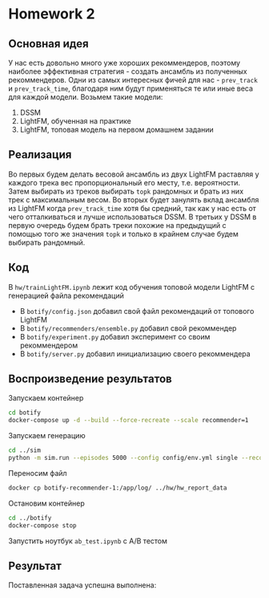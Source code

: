 # Homework 2

## Основная идея

У нас есть довольно много уже хороших рекоммендеров, поэтому наиболее эффективная стратегия - создать ансамбль из полученных рекоммендеров.
Одни из самых интересных фичей для нас - `prev_track` и `prev_track_time`, благодаря ним будут применяться те или иные веса для каждой модели.
Возьмем такие модели:
1. DSSM
2. LightFM, обученная на практике
3. LightFM, топовая модель на первом домашнем задании


## Реализация

Во первых будем делать весовой ансамбль из двух LightFM раставляя у каждого трека вес пропорциональный его месту, т.е. вероятности. Затем выбирать из треков выбирать `topk` рандомных и брать из них трек с максимальным весом.
Во вторых будет занулять вклад ансамбля из LightFM когда `prev_track_time` хотя бы средний, так как у нас есть от чего отталкиваться и лучше использоваться DSSM.
В третьих у DSSM в первую очередь будем брать треки похожие на предыдущий с помощью того же значения `topk` и только в крайнем случае будем выбирать рандомный.

## Код

В `hw/trainLightFM.ipynb` лежит код обучения топовой модели LightFM с генерацией файла рекомендаций 

* В `botify/config.json` добавил свой файл рекомендаций от топового LightFM
* В `botify/recommenders/ensemble.py` добавил свой рекоммендер 
* В `botify/experiment.py` добавил эксперимент со своим рекоммендером 
* В `botify/server.py` добавил инициализацию своего рекоммендера


## Воспроизведение результатов

Запускаем контейнер
```bash
cd botify
docker-compose up -d --build --force-recreate --scale recommender=1
```

Запускаем генерацию
```bash
cd ../sim
python -m sim.run --episodes 5000 --config config/env.yml single --recommender remote --seed 31337 
```

Переносим файл

```bash
docker cp botify-recommender-1:/app/log/ ../hw/hw_report_data
```

Остановим контейнер
```bash
cd ../botify
docker-compose stop
```

Запустить ноутбук `ab_test.ipynb` с A/B тестом

## Результат

Поставленная задача успешна выполнена:



